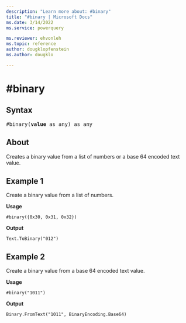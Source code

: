 ```yaml
---
description: "Learn more about: #binary"
title: "#binary | Microsoft Docs"
ms.date: 3/14/2022
ms.service: powerquery

ms.reviewer: ehvonleh
ms.topic: reference
author: dougklopfenstein
ms.author: dougklo

---
```

# #binary
## Syntax

<pre>
#binary(<b>value</b> as any) as any
</pre>

## About

Creates a binary value from a list of numbers or a base 64 encoded text value.

## Example 1

Create a binary value from a list of numbers.

**Usage**

```powerquery-m
#binary({0x30, 0x31, 0x32})
```

**Output**

`Text.ToBinary("012")`

## Example 2

Create a binary value from a base 64 encoded text value.

**Usage**

```powerquery-m
#binary("1011")
```

**Output**

`Binary.FromText("1011", BinaryEncoding.Base64)`

